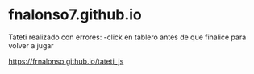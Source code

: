 # fnalonso7.github.io
Tateti realizado con errores:
-click en tablero antes de que finalice para volver a jugar

https://frnalonso.github.io/tateti_js
